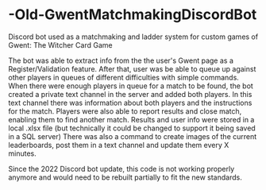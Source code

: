 # -Old-GwentMatchmakingDiscordBot
Discord bot used as a matchmaking and ladder system for custom games of Gwent: The Witcher Card Game

The bot was able to extract info from the the user's Gwent page as a Register/Validation feature.
After that, user was be able to queue up against other players in queues of different difficulties with simple commands.
When there were enough players in queue for a match to be found, the bot created a private text channel in the server and added both players. In this text channel there was information about both players and the instructions for the match.
Players were also able to report results and close match, enabling them to find another match.
Results and user info were stored in a local .xlsx file (but technically it could be changed to support it being saved in a SQL server)
There was also a command to create images of the current leaderboards, post them in a text channel and update them every X minutes.

Since the 2022 Discord bot update, this code is not working properly anymore and would need to be rebuilt partially to fit the new standards.  
